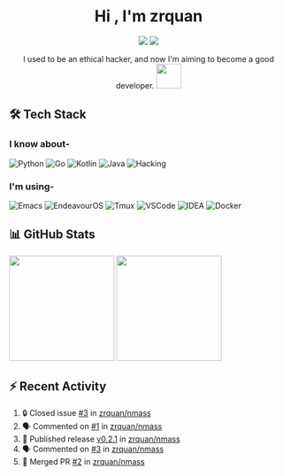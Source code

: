 <h1 align="center"><b>Hi , I'm zrquan</b></h1>

<div align="center">
  <a href="https://zrquan.github.io/"><img src="https://img.shields.io/badge/My%20Blog-FF4088?style=flat-square&logo=hugo&logoColor=white"></a>
  <a href="https://steamcommunity.com/id/4shen0ne/"><img src="https://img.shields.io/badge/Steam%20Profile-1b638b?style=flat-square&logo=steam&logoColor=white"></a>
  <!--<img src="https://komarev.com/ghpvc/?username=zrquan">-->
</div>

<p align="center">I used to be an ethical hacker, and now I'm aiming to become a good developer. <img src="https://media.giphy.com/media/WUlplcMpOCEmTGBtBW/giphy.gif" width="45px"></p>

## 🛠 Tech Stack

### I know about-
![Python](https://img.shields.io/badge/Python-3776AB.svg?style=for-the-badge&logo=python&logoColor=white)
![Go](https://img.shields.io/badge/Go-00ADD8.svg?style=for-the-badge&logo=go&logoColor=white)
![Kotlin](https://img.shields.io/badge/Kotlin-7F52FF.svg?style=for-the-badge&logo=kotlin&logoColor=white)
![Java](https://img.shields.io/badge/Java-b07219.svg?style=for-the-badge&logo=openjdk&logoColor=white)
![Hacking](https://img.shields.io/badge/Hacking-1A1A1A.svg?style=for-the-badge&logo=hackaday&logoColor=white)

### I'm using-
![Emacs](https://img.shields.io/badge/Emacs-7F5AB6.svg?style=for-the-badge&logo=gnuemacs&logoColor=white)
![EndeavourOS](https://img.shields.io/badge/EndeavourOS-7F7FFF.svg?style=for-the-badge&logo=endeavouros&logoColor=white)
![Tmux](https://img.shields.io/badge/Tmux-1BB91F.svg?style=for-the-badge&logo=tmux&logoColor=white)
![VSCode](https://img.shields.io/badge/VSCode-2F80ED.svg?style=for-the-badge&logo=vscodium&logoColor=white)
![IDEA](https://img.shields.io/badge/IDEA-0047fd.svg?style=for-the-badge&logo=intellijidea&logoColor=white)
![Docker](https://img.shields.io/badge/Docker-2496ED.svg?style=for-the-badge&logo=docker&logoColor=white)
<!--![Org](https://img.shields.io/badge/Org-77AA99.svg?style=for-the-badge&logo=org&logoColor=white)
![Kali](https://img.shields.io/badge/Kali-557C94.svg?style=for-the-badge&logo=kalilinux&logoColor=white)
![Git](https://img.shields.io/badge/Git-F05032.svg?style=for-the-badge&logo=git&logoColor=white)
![BurpSuite](https://img.shields.io/badge/BurpSuite-FF6633.svg?style=for-the-badge&logo=burpsuite&logoColor=white)
![Metasploit](https://img.shields.io/badge/Metasploit-2596CD.svg?style=for-the-badge&logo=metasploit&logoColor=white)
![Vim](https://img.shields.io/badge/Vim-019733.svg?style=for-the-badge&logo=vim&logoColor=white)
![PyCharm](https://img.shields.io/badge/PyCharm-088484.svg?style=for-the-badge&logo=pycharm&logoColor=white)
![KDE](https://img.shields.io/badge/KDE-1D99F3.svg?style=for-the-badge&logo=kde&logoColor=white)-->

## 📊 GitHub Stats

<div nowrap="nowrap">
  <img src="https://github-readme-stats.vercel.app/api?username=zrquan&show_icons=true&hide_title=false&hide_border=false&text_bold=false&theme=catppuccin_mocha" height="190em">
  <img src="https://github-readme-stats.vercel.app/api/top-langs/?username=zrquan&layout=compact&hide=c,html&hide_title=false&hide_border=false&text_bold=false&theme=catppuccin_mocha&size_weight=0.5&count_weight=0.5" height="190em">
</div>

## ⚡ Recent Activity

<!--START_SECTION:activity-->
1. 🔒 Closed issue [#3](https://github.com/zrquan/nmass/issues/3) in [zrquan/nmass](https://github.com/zrquan/nmass)
2. 🗣 Commented on [#1](https://github.com/zrquan/nmass/issues/1#issuecomment-2853151889) in [zrquan/nmass](https://github.com/zrquan/nmass)
3. 🚀 Published release [v0.2.1](https://github.com/zrquan/nmass/releases/tag/v0.2.1) in [zrquan/nmass](https://github.com/zrquan/nmass)
4. 🗣 Commented on [#3](https://github.com/zrquan/nmass/issues/3#issuecomment-2853085266) in [zrquan/nmass](https://github.com/zrquan/nmass)
5. 🎉 Merged PR [#2](https://github.com/zrquan/nmass/pull/2) in [zrquan/nmass](https://github.com/zrquan/nmass)
<!--END_SECTION:activity-->
